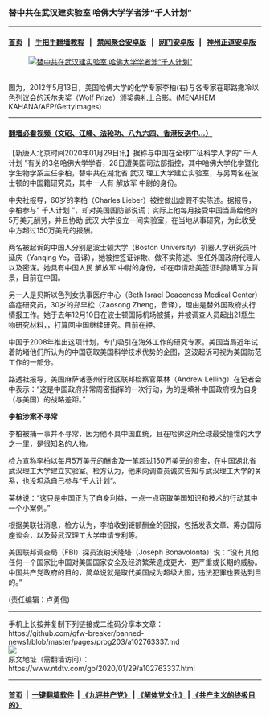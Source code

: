 ### 替中共在武汉建实验室 哈佛大学学者涉“千人计划”
------------------------

#### [首页](https://github.com/gfw-breaker/banned-news1/blob/master/README.md) &nbsp;&nbsp;|&nbsp;&nbsp; [手把手翻墙教程](https://github.com/gfw-breaker/guides/wiki) &nbsp;&nbsp;|&nbsp;&nbsp; [禁闻聚合安卓版](https://github.com/gfw-breaker/bn-android) &nbsp;&nbsp;|&nbsp;&nbsp; [网门安卓版](https://github.com/oGate2/oGate) &nbsp;&nbsp;|&nbsp;&nbsp; [神州正道安卓版](https://github.com/SzzdOgate/update) 



<div><div class="featured_image">
 <a href="https://i.ntdtv.com/assets/uploads/2020/01/GettyImages-144311970.jpg" target="_blank">
  <figure>
   <img alt="替中共在武汉建实验室 哈佛大学学者涉“千人计划”" src="https://i.ntdtv.com/assets/uploads/2020/01/GettyImages-144311970-800x450.jpg"/>
  </figure><br/>
 </a>
 <span class="caption">
  图为，2012年5月13日，美国哈佛大学的化学专家李柏(右)与各专家在耶路撒冷以色列议会的沃尔夫奖（Wolf Prize）颁奖典礼上合影。(MENAHEM KAHANA/AFP/GettyImages)
 </span>
</div>
</div><hr/>

#### [翻墙必看视频（文昭、江峰、法轮功、八九六四、香港反送中...）](http://167.172.214.107/home.html)

<div><div class="post_content" itemprop="articleBody">
 <p>
  【新唐人北京时间2020年01月29日讯】据称与中国在全球广征科学人才的“
  <ok href="https://www.ntdtv.com/gb/千人计划.htm">
   千人计划
  </ok>
  ”有关的3名哈佛大学学者，28日遭美国司法部指控，其中哈佛大学化学暨化学生物学系主任李柏，替中共在湖北省
  <ok href="https://www.ntdtv.com/gb/武汉.htm">
   武汉
  </ok>
  理工大学建立实验室，与另两名在波士顿的中国籍研究员，其中一人有
  <ok href="https://www.ntdtv.com/gb/解放军.htm">
   解放军
  </ok>
  中尉的身份。
 </p>
 <p>
  中央社报导，60岁的李柏（Charles Lieber）被控做出虚假不实陈述。据报导，李柏参与“
  <ok href="https://www.ntdtv.com/gb/千人计划.htm">
   千人计划
  </ok>
  ”，却对美国国防部说谎；实际上他每月接受中国当局给他的5万美元酬劳，并且协助
  <ok href="https://www.ntdtv.com/gb/武汉.htm">
   武汉
  </ok>
  大学设立一间实验室，在当地从事研究，为此收受中方超过150万美元的报酬。
 </p>
 <p>
  两名被起诉的中国人分别是波士顿大学（Boston University）机器人学研究员叶延庆（Yanqing Ye，音译），她被控签证诈欺、做不实陈述、担任外国政府代理人以及密谋。她具有中国人民
  <ok href="https://www.ntdtv.com/gb/解放军.htm">
   解放军
  </ok>
  中尉的身份，却在申请赴美签证时隐瞒军方背景，目前在中国。
 </p>
 <p>
  另一人是贝斯以色列女执事医疗中心（Beth Israel Deaconess Medical Center）癌症研究员，30岁的郑早松（Zaosong Zheng，音译），理由是替外国政府执行情报工作。她于去年12月10日在波士顿国际机场被捕，并被调查人员起出21瓶生物研究材料，，打算回中国继续研究。目前在押。
 </p>
 <p>
  中国于2008年推出这项计划，专门吸引在海外工作的研究专家。美国当局近年试着防堵他们所认为的中国窃取美国科学技术优势的企图，这波起诉可视为美国防范工作的一部分。
 </p>
 <p>
  路透社报导，美国麻萨诸塞州行政区联邦检察官莱林（Andrew Lelling）在记者会中表示：“这是中国政府非常周密指挥的一次行动，为的是填补中国政府视为自身（与美国）的战略差距。”
 </p>
 <p>
  <strong>
   李柏涉案不寻常
  </strong>
 </p>
 <p>
  李柏被捕一事并不寻常，因为他不具中国血统，且在哈佛这所全球最受憧憬的大学之一里，是很知名的人物。
 </p>
 <p>
  检方宣称李柏以每月5万美元的酬金及一笔超过150万美元的资金，在中国湖北省武汉理工大学建立实验室。检方认为，他未向调查员诚实告知与武汉理工大学的关系，也没坦承自己参与“千人计划”。
 </p>
 <p>
  莱林说：“这只是中国正为了自身利益，一点一点窃取美国知识和技术的行动其中一个小案例。”
 </p>
 <p>
  根据美联社消息，检方认为，李柏收到钜额酬金的回报，包括发表文章、筹办国际座谈会，以及替武汉理工大学申请专利等。
 </p>
 <p>
  美国联邦调查局（FBI）探员波纳沃隆塔（Joseph Bonavolonta）说：“没有其他任何一个国家比中国对美国国家安全及经济繁荣造成更大、更严重或长期的威胁。中国共产党政府的目的，简单说就是取代美国成为超级大国，违法犯罪也要达到目的。”
 </p>
 <p>
  (责任编辑：卢勇信)
 </p>
 <div class="single_ad">
 </div>
</div>
</div>
<hr/>
手机上长按并复制下列链接或二维码分享本文章：<br/>
https://github.com/gfw-breaker/banned-news1/blob/master/pages/prog203/a102763337.md <br/>
<a href='https://github.com/gfw-breaker/banned-news1/blob/master/pages/prog203/a102763337.md'><img src='https://github.com/gfw-breaker/banned-news1/blob/master/pages/prog203/a102763337.md.png'/></a> <br/>
原文地址（需翻墙访问）：https://www.ntdtv.com/gb/2020/01/29/a102763337.html


------------------------
#### [首页](https://github.com/gfw-breaker/banned-news1/blob/master/README.md) &nbsp;|&nbsp; [一键翻墙软件](https://github.com/gfw-breaker/nogfw/blob/master/README.md) &nbsp;| [《九评共产党》](https://github.com/gfw-breaker/9ping.md/blob/master/README.md#九评之一评共产党是什么) | [《解体党文化》](https://github.com/gfw-breaker/jtdwh.md/blob/master/README.md) | [《共产主义的终极目的》](https://github.com/gfw-breaker/gczydzjmd.md/blob/master/README.md)


<img src='http://gfw-breaker.win/banned-news/pages/prog203/a102763337.md' width='0px' height='0px'/>